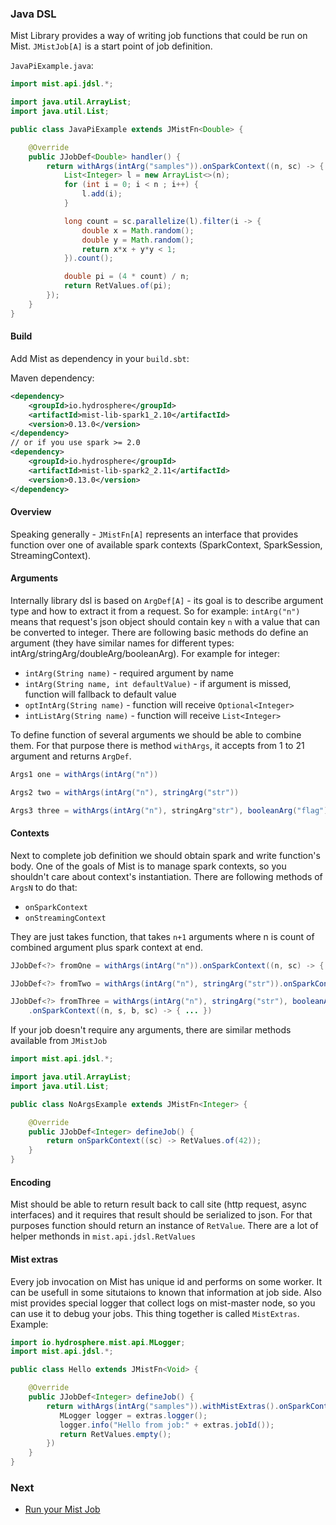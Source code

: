 ### Java DSL

Mist Library provides a way of writing job functions that could be run on Mist.
`JMistJob[A]` is a start point of job definition.

`JavaPiExample.java`:
```java
import mist.api.jdsl.*;

import java.util.ArrayList;
import java.util.List;

public class JavaPiExample extends JMistFn<Double> {

    @Override
    public JJobDef<Double> handler() {
        return withArgs(intArg("samples")).onSparkContext((n, sc) -> {
            List<Integer> l = new ArrayList<>(n);
            for (int i = 0; i < n ; i++) {
                l.add(i);
            }

            long count = sc.parallelize(l).filter(i -> {
                double x = Math.random();
                double y = Math.random();
                return x*x + y*y < 1;
            }).count();

            double pi = (4 * count) / n;
            return RetValues.of(pi);
        });
    }
}
```

#### Build

Add Mist as dependency in your `build.sbt`:

Maven dependency:

```xml
<dependency>
    <groupId>io.hydrosphere</groupId>
    <artifactId>mist-lib-spark1_2.10</artifactId>
    <version>0.13.0</version>
</dependency>
// or if you use spark >= 2.0
<dependency>
    <groupId>io.hydrosphere</groupId>
    <artifactId>mist-lib-spark2_2.11</artifactId>
    <version>0.13.0</version>
</dependency>
```

#### Overview

Speaking generally - `JMistFn[A]` represents an interface that provides
function over one of available spark contexts (SparkContext, SparkSession, StreamingContext).

#### Arguments

Internally library dsl is based on `ArgDef[A]` - its goal is to describe argument type and how to extract it from a request.
So for example: `intArg("n")` means that request's json object should contain key `n` with a value that can be converted to integer.
There are following basic methods do define an argument (they have similar names for different types: intArg/stringArg/doubleArg/booleanArg).
For example for integer:
- `intArg(String name)` -  required argument by name
- `intArg(String name, int defaultValue)` - if argument is missed, function will fallback to default value
- `optIntArg(String name)` - function will receive `Optional<Integer>`
- `intListArg(String name)` - function will receive `List<Integer>`

To define function of several arguments we should be able to combine them.
For that purpose there is method `withArgs`, it accepts from 1 to 21 argument and returns `ArgDef`.
```java
Args1 one = withArgs(intArg("n"))

Args2 two = withArgs(intArg("n"), stringArg("str"))

Args3 three = withArgs(intArg("n"), stringArg"str"), booleanArg("flag"))
```

#### Contexts

Next to complete job definition we should obtain spark and write function's body.
One of the goals of Mist is to manage spark contexts, so you shouldn't care about context's instantiation.
There are following methods of `ArgsN` to do that:
- `onSparkContext`
- `onStreamingContext`

They are just takes function, that takes `n+1` arguments where n is count of combined argument plus spark context at end.
```java
JJobDef<?> fromOne = withArgs(intArg("n")).onSparkContext((n, sc) -> { ... })

JJobDef<?> fromTwo = withArgs(intArg("n"), stringArg("str")).onSparkContext((n, s, sc) -> { ... })

JJobDef<?> fromThree = withArgs(intArg("n"), stringArg("str"), booleanArg("flag"))
    .onSparkContext((n, s, b, sc) -> { ... })
```

If your job doesn't require any arguments, there are similar methods available from `JMistJob`
```java
import mist.api.jdsl.*;

import java.util.ArrayList;
import java.util.List;

public class NoArgsExample extends JMistFn<Integer> {

    @Override
    public JJobDef<Integer> defineJob() {
        return onSparkContext((sc) -> RetValues.of(42));
    }
}
```

#### Encoding

Mist should be able to return result back to call site (http request, async interfaces) and it requires
that result should be serialized to json. For that purposes function should return an instance of `RetValue`.
There are a lot of helper methonds in `mist.api.jdsl.RetValues`


#### Mist extras

Every job invocation on Mist has unique id and performs on some worker. It can be usefull in some situtaions
to known that information at job side.
Also mist provides special logger that collect logs on mist-master node, so you can use it to debug your jobs.
This thing together is called `MistExtras`. Example:

```java
import io.hydrosphere.mist.api.MLogger;
import mist.api.jdsl.*;

public class Hello extends JMistFn<Void> {

    @Override
    public JJobDef<Integer> defineJob() {
        return withArgs(intArg("samples")).withMistExtras().onSparkContext((n, extras, sc) -> {
           MLogger logger = extras.logger();
           logger.info("Hello from job:" + extras.jobId());
           return RetValues.empty();
        })
    }
}
```

### Next
- [Run your Mist Job](/docs/run-job.md)
